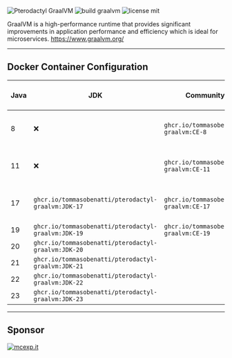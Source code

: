 ![Pterodactyl GraalVM](https://user-images.githubusercontent.com/18230443/209179431-6adf6e6c-09fd-4501-b420-90c5b1dd09e1.jpg)
![build graalvm](https://github.com/tommasobenatti/pterodactyl-graalvm/actions/workflows/docker-image.yml/badge.svg)
![license mit](https://img.shields.io/badge/license-MIT-green)

GraalVM is a high-performance runtime that provides significant improvements in application performance and efficiency which is ideal for microservices. https://www.graalvm.org/

___

## Docker Container Configuration

| Java | JDK                                        	     | Community Edition (CE)                             | Enterprise Edition (EE)         |
|------|-----------------------------------------------------|----------------------------------------------------|---------------------------------|
| 8    | ❌                                                  | `ghcr.io/tommasobenatti/pterodactyl-graalvm:CE-8`  | (Not available at the moment)  |
| 11   | ❌                                                  | `ghcr.io/tommasobenatti/pterodactyl-graalvm:CE-11` | (Not available at the moment)  |
| 17   | `ghcr.io/tommasobenatti/pterodactyl-graalvm:JDK-17` | `ghcr.io/tommasobenatti/pterodactyl-graalvm:CE-17` | (Not available at the moment)   |
| 19   | `ghcr.io/tommasobenatti/pterodactyl-graalvm:JDK-19` | `ghcr.io/tommasobenatti/pterodactyl-graalvm:CE-19` | ❌                             |
| 20   | `ghcr.io/tommasobenatti/pterodactyl-graalvm:JDK-20` |                                                    | ❌                             |
| 21   | `ghcr.io/tommasobenatti/pterodactyl-graalvm:JDK-21` |                                                    | ❌                             |
| 22   | `ghcr.io/tommasobenatti/pterodactyl-graalvm:JDK-22` |                                                    | ❌                             |
| 23   | `ghcr.io/tommasobenatti/pterodactyl-graalvm:JDK-23` |                                                    | ❌                             |

___

## Sponsor

[![mcexp.it](https://mcexp.it/uploads/4959ce8d9d36173b758cc40f9d516e52e9fbbe67logo.webp)](https://mcexp.it)
